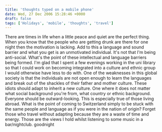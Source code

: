 ```yaml
---
title: 'thoughts typed on a mobile phone'
date: Wed, 27 Dec 2006 15:28:46 +0000
draft: false
tags: ['Holidays', 'mobile', 'thoughts', 'travel']
---
```


There are times in life when a little peace and quiet are the perfect thing. When you know that the people who are getting drunk are there for one night then the motivation is lacking. Add to this a language and sound barrier and what you get is an unmotivated individual. It's not that I'm being anti-social. What's the point of these intellectual and language barriers being formed. I'm glad that I spent a few evenings working in the uni library so that I could work on becoming integrated into a culture and ethnic group I would otherwise have less to do with. One of the weaknesses in this global society is that the individuals are not open enough to learn the languages and break out of the shackles of their father and mother culture. These idiots should adapt to inherit a new culture. One where it does not matter what social background you're from, what country or ethnic background. Everyone should be outward-looking. This is especially true of those living abroad. What is the point of coming to Switzerland simply to be stuck with the same people and language as if you were in the nation of origin? Forget those who travel without adapting because they are a waste of time and energy. Those are the views I hold whilst listening to some music in a bar/nightclub. goodnight